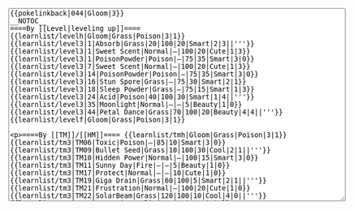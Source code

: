 </p><textarea readonly="" accesskey="," id="wpTextbox1" cols="80" rows="25" style="" class="mw-editfont-monospace" lang="en" dir="ltr" name="wpTextbox1">{{pokelinkback|044|Gloom|3}}
__NOTOC__
====By [[Level|leveling up]]====
{{learnlist/levelh|Gloom|Grass|Poison|3|1}}
{{learnlist/level3|1|Absorb|Grass|20|100|20|Smart|2|3||'''}}
{{learnlist/level3|1|Sweet Scent|Normal|—|100|20|Cute|1|3}}
{{learnlist/level3|1|PoisonPowder|Poison|—|75|35|Smart|3|0}}
{{learnlist/level3|7|Sweet Scent|Normal|—|100|20|Cute|1|3}}
{{learnlist/level3|14|PoisonPowder|Poison|—|75|35|Smart|3|0}}
{{learnlist/level3|16|Stun Spore|Grass|—|75|30|Smart|2|1}}
{{learnlist/level3|18|Sleep Powder|Grass|—|75|15|Smart|1|3}}
{{learnlist/level3|24|Acid|Poison|40|100|30|Smart|1|4||'''}}
{{learnlist/level3|35|Moonlight|Normal|—|—|5|Beauty|1|0}}
{{learnlist/level3|44|Petal Dance|Grass|70|100|20|Beauty|4|4||'''}}
{{learnlist/levelf|Gloom|Grass|Poison|3|1}}

====By [[TM]]/[[HM]]====
{{learnlist/tmh|Gloom|Grass|Poison|3|1}}
{{learnlist/tm3|TM06|Toxic|Poison|—|85|10|Smart|3|0}}
{{learnlist/tm3|TM09|Bullet Seed|Grass|10|100|30|Cool|2|1||'''}}
{{learnlist/tm3|TM10|Hidden Power|Normal|—|100|15|Smart|3|0}}
{{learnlist/tm3|TM11|Sunny Day|Fire|—|—|5|Beauty|1|0}}
{{learnlist/tm3|TM17|Protect|Normal|—|—|10|Cute|1|0}}
{{learnlist/tm3|TM19|Giga Drain|Grass|60|100|5|Smart|2|1||'''}}
{{learnlist/tm3|TM21|Frustration|Normal|—|100|20|Cute|1|0}}
{{learnlist/tm3|TM22|SolarBeam|Grass|120|100|10|Cool|4|0||'''}}
{{learnlist/tm3|TM27|Return|Normal|—|100|20|Cute|1|0}}
{{learnlist/tm3|TM32|Double Team|Normal|—|—|15|Cool|2|0}}
{{learnlist/tm3|TM36|Sludge Bomb|Poison|90|100|10|Tough|2|1||'''}}
{{learnlist/tm3|TM42|Facade|Normal|70|100|20|Cute|2|0}}
{{learnlist/tm3|TM43|Secret Power|Normal|70|100|20|Smart|1|0}}
{{learnlist/tm3|TM44|Rest|Psychic|—|—|10|Cute|2|0}}
{{learnlist/tm3|TM45|Attract|Normal|—|100|15|Cute|2|0}}
{{learnlist/tm3|HM01|Cut|Normal|50|95|30|Cool|2|1}}
{{learnlist/tm3|HM05|Flash|Normal|—|70|20|Beauty|3|0}}
{{learnlist/tmf|Gloom|Grass|Poison|3|1}}

====By {{pkmn|breeding}}====
{{learnlist/breedh|Gloom|Grass|Poison|3|1}}
{{learnlist/breed3|{{MSP/3|285|Shroomish}}{{MSP/3|286|Breloom}}|Charm|Normal|—|100|20|Cute|2|1|*}}
{{learnlist/breed3|{{MSP/3|152|Chikorita}}{{MSP/3|153|Bayleef}}{{MSP/3|154|Meganium}}|Flail|Normal|—|100|15|Cute|1|0|*}}
{{learnlist/breed3|{{MSP/3|114|Tangela}}{{MSP/3|191|Sunkern}}{{MSP/3|192|Sunflora}}{{MSP/3|315|Roselia}}{{MSP/3|331|Cacnea}}{{MSP/3|332|Cacturne}}|Ingrain|Grass|—|—|20|Smart|1|0}}
{{learnlist/breed3|{{MSP/3|001|Bulbasaur}}{{MSP/3|002|Ivysaur}}{{MSP/3|003|Venusaur}}{{MSP/3|069|Bellsprout}}{{MSP/3|070|Weepinbell}}{{MSP/3|071|Victreebel}}&lt;br>{{MSP/3|152|Chikorita}}{{MSP/3|153|Bayleef}}{{MSP/3|154|Meganium}}{{MSP/3|192|Sunflora}}{{MSP/3|357|Tropius}}|Razor Leaf|Grass|55|95|25|Cool|3|0||'''}}
{{learnlist/breed3|{{MSP/3|001|Bulbasaur}}{{MSP/3|002|Ivysaur}}{{MSP/3|003|Venusaur}}{{MSP/3|043|Oddish}}{{MSP/3|044|Gloom}}{{MSP/3|045|Vileplume}}&lt;br>{{MSP/3|182|Bellossom}}{{MSP/3|046|Paras}}{{MSP/3|047|Parasect}}{{MSP/3|069|Bellsprout}}{{MSP/3|070|Weepinbell}}{{MSP/3|071|Victreebel}}&lt;br>{{MSP/3|114|Tangela}}{{MSP/3|152|Chikorita}}{{MSP/3|153|Bayleef}}{{MSP/3|154|Meganium}}{{MSP/3|187|Hoppip}}{{MSP/3|188|Skiploom}}&lt;br>{{MSP/3|189|Jumpluff}}{{MSP/3|191|Sunkern}}{{MSP/3|192|Sunflora}}{{MSP/3|270|Lotad}}{{MSP/3|271|Lombre}}{{MSP/3|272|Ludicolo}}&lt;br>{{MSP/3|273|Seedot}}{{MSP/3|274|Nuzleaf}}{{MSP/3|275|Shiftry}}{{MSP/3|285|Shroomish}}{{MSP/3|286|Breloom}}{{MSP/3|315|Roselia}}&lt;br>{{MSP/3|331|Cacnea}}{{MSP/3|332|Cacturne}}{{MSP/3|357|Tropius}}|Swords Dance|Normal|—|—|30|Beauty|1|0}}
{{learnlist/breed3|{{MSP/3|001|Bulbasaur}}{{MSP/3|002|Ivysaur}}{{MSP/3|003|Venusaur}}{{MSP/3|152|Chikorita}}{{MSP/3|153|Bayleef}}{{MSP/3|154|Meganium}}&lt;br>{{MSP/3|187|Hoppip}}{{MSP/3|188|Skiploom}}{{MSP/3|189|Jumpluff}}{{MSP/3|273|Seedot}}{{MSP/3|315|Roselia}}{{MSP/3|357|Tropius}}|Synthesis|Grass|—|—|5|Smart|1|0}}
{{learnlist/breedf|Gloom|Grass|Poison|3|1}}

====By [[Move Tutor|tutoring]]====
{{learnlist/tutorh|Gloom|Grass|Poison|3|1}}
{{learnlist/tutor3|Double-Edge|Normal|120|100|15|Tough|6|0|||yes|yes|yes}}
{{learnlist/tutor3|Endure|Normal|—|—|10|Tough|2|0|||no|yes|no}}
{{learnlist/tutor3|Mimic|Normal|—|—|10|Cute|1|0|||yes|yes|yes}}
{{learnlist/tutor3|Sleep Talk|Normal|—|—|10|Cute|3|0|||no|yes|no}}
{{learnlist/tutor3|Snore|Normal|40|100|15|Cute|4|0|||no|yes|no}}
{{learnlist/tutor3|Substitute|Normal|—|—|10|Smart|2|0|||yes|yes|yes}}
{{learnlist/tutor3|Swagger|Normal|—|90|15|Cute|2|0|||no|yes|yes}}
{{learnlist/tutor3|Swords Dance|Normal|—|—|30|Beauty|1|0|||yes|yes|no}}
{{learnlist/tutorf|Gloom|Grass|Poison|3|1}}

====By a prior [[evolution]]====
{{Learnlist/prevoh|Gloom|Grass|Poison|3|1}}
{{Learnlist/prevo3|043|Oddish|e||||Leech Seed|Grass|—|90|10|Smart|2|2}}
{{Learnlist/prevof|Gloom|Grass|Poison|3|1}}

[[it:Gloom/Mosse apprese in terza generazione]]
[[zh:臭臭花/第三世代招式表]]
